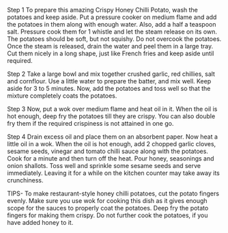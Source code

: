 Step 1
To prepare this amazing Crispy Honey Chilli Potato, wash the potatoes and keep aside. 
Put a pressure cooker on medium flame and add the potatoes in them along with enough water.
Also, add a half a teaspoon salt. Pressure cook them for 1 whistle and let the steam release on its own.
The potatoes should be soft, but not squishy. Do not overcook the potatoes. Once the steam is released, drain the water and peel them in a large tray.
Cut them nicely in a long shape, just like French fries and keep aside until required.

Step 2 
Take a large bowl and mix together crushed garlic, red chillies, salt and cornflour. Use a little water to prepare the batter, and mix well.
Keep aside for 3 to 5 minutes. Now, add the potatoes and toss well so that the mixture completely coats the potatoes.

Step 3 
Now, put a wok over medium flame and heat oil in it. When the oil is hot enough, deep fry the potatoes till they are crispy. 
You can also double fry them if the required crispiness is not attained in one go.

Step 4 
Drain excess oil and place them on an absorbent paper. Now heat a little oil in a wok.
When the oil is hot enough, add 2 chopped garlic cloves, sesame seeds, vinegar and tomato chilli sauce along with the potatoes.
Cook for a minute and then turn off the heat. Pour honey, seasonings and onion shallots.
Toss well and sprinkle some sesame seeds and serve immediately. Leaving it for a while on the kitchen counter may take away its crunchiness.

TIPS-
To make restaurant-style honey chilli potatoes, cut the potato fingers evenly.
Make sure you use wok for cooking this dish as it gives enough scope for the sauces to properly coat the potatoes.
Deep fry the potato fingers for making them crispy.
Do not further cook the potatoes, if you have added honey to it.
